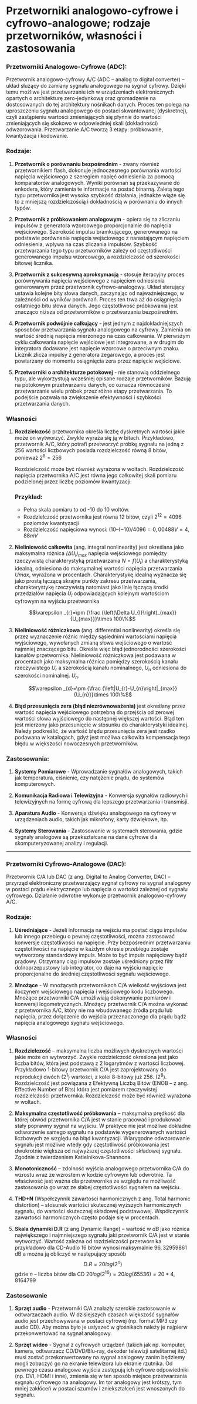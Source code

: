 # Przetworniki analogowo-cyfrowe i cyfrowo-analogowe; rodzaje przetworników, własności i zastosowania

### Przetworniki Analogowo-Cyfrowe (ADC):

Przetwornik analogowo-cyfrowy A/C (ADC – analog to digital converter) – układ służący do zamiany sygnału analogowego na sygnał cyfrowy. Dzięki temu możliwe jest przetwarzanie ich w urządzeniach elektronicznych opartych o architekturę zero-jedynkową oraz gromadzenie na dostosowanych do tej architektury nośnikach danych. Proces ten polega na uproszczeniu sygnału analogowego do postaci skwantowanej (dyskretnej), czyli zastąpieniu wartości zmieniających się płynnie do wartości zmieniających się skokowo w odpowiedniej skali (dokładności) odwzorowania. Przetwarzanie A/C tworzą 3 etapy: próbkowanie, kwantyzacja i kodowanie. 

### Rodzaje:

1. **Przetwornik o porównaniu bezpośrednim** - zwany również przetwornikiem flash, dokonuje jednoczesnego porównania wartości napięcia wejściowego z szeregiem napięć odniesienia za pomocą komparatorów analogowych. Wyniki porównań są przekazywane do enkodera, który zamienia te informacje na postać binarną. Zaletą tego typu przetwornika jest wysoka szybkość działania, jednakże wiąże się to z mniejszą rozdzielczością i dokładnością w porównaniu do innych typów.

2. **Przetwornik z próbkowaniem analogowym** - opiera się na zliczaniu impulsów z generatora wzorcowego proporcjonalnie do napięcia wejściowego. Szerokość impulsu bramkującego, generowanego na podstawie porównania napięcia wejściowego z narastającym napięciem odniesienia, wpływa na czas zliczania impulsów. Szybkość przetwarzania tego typu przetworników zależy od częstotliwości generowanego impulsu wzorcowego, a rozdzielczość od szerokości bitowej licznika.

3. **Przetwornik z sukcesywną aproksymacją** - stosuje iteracyjny proces porównywania napięcia wejściowego z napięciem odniesienia generowanym przez przetwornik cyfrowo-analogowy. Układ sterujący ustawia kolejne bity słowa danych, zaczynając od najważniejszego, w zależności od wyników porównań. Proces ten trwa aż do osiągnięcia ostatniego bitu słowa danych. Jego częstotliwość próbkowania jest znacząco niższa od przetworników o przetwarzaniu bezpośrednim.

4. **Przetwornik podwójnie całkujący** - jest jednym z najdokładniejszych sposobów przetwarzania sygnału analogowego na cyfrowy. Zamienia on wartość średnią napięcia mierzonego na czas całkowania. W pierwszym cyklu całkowania napięcie wejściowe jest integrowane, a w drugim do integratora dodawane jest napięcie wzorcowe o przeciwnym znaku. Licznik zlicza impulsy z generatora zegarowego, a proces jest powtarzany do momentu osiągnięcia zera przez napięcie wejściowe.

5. **Przetworniki o architekturze potokowej** - nie stanowią oddzielnego typu, ale wykorzystują wcześniej opisane rodzaje przetworników. Bazują na potokowym przetwarzaniu danych, co oznacza równoczesne przetwarzanie wielu próbek przez różne etapy przetwarzania. To podejście pozwala na zwiększenie efektywności i szybkości przetwarzania danych.

### Własności

1. **Rozdzielczość** przetwornika określa liczbę dyskretnych wartości jakie może on wytworzyć. Zwykle wyraża się ją w bitach. Przykładowo, przetwornik A/C, który potrafi przetworzyć próbkę sygnału na jedną z 256 wartości liczbowych posiada rozdzielczość równą 8 bitów, ponieważ $2^{8}=256$

    Rozdzielczość może być również wyrażona w woltach. Rozdzielczość napięcia przetwornika A/C jest równa jego całkowitej skali pomiaru podzielonej przez liczbę poziomów kwantyzacji:

    ### Przykład:
    - Pełna skala pomiaru to od -10 do 10 woltów.
    - Rozdzielczość przetwornika jest równa 12 bitów, czyli $2^{12}=4096$ poziomów kwantyzacji
    - Rozdzielczość napięciowa wynosi: $(10–(-10)/4096 = 0,00488V = 4,88 mV$

1. **Nieliniowość całkowita** (ang. integral nonlinearity) jest określana jako maksymalna różnica *$(\Delta U_I)_{max}$* napięcia wejściowego pomiędzy rzeczywistą charakterystyką przetwarzania $N = f(U_I)$ a charakterystyką idealną, odniesiona do maksymalnej wartości napięcia przetwarzania $Umax$, wyrażona w procentach. Charakterystykę idealną wyznacza się jako prostą łączącą skrajne punkty zakresu przetwarzania, charakterystykę rzeczywistą natomiast jako linię łączącą środki przedziałów napięcia $U_I$ odpowiadających kolejnym wartościom cyfrowym na wyjściu przetwornika
    
    $$\varepsilon _{r}=\pm {\frac {\left(\Delta U_{I}\right)_{max}}{U_{max}}}\times 100\%$$

2. **Nieliniowość różniczkowa** (ang. differential nonlinearity) określa się przez wyznaczenie różnic między sąsiednimi wartościami napięcia wyjściowego, wywołanych zmianą słowa wejściowego o wartość najmniej znaczącego bitu. Określa więc błąd jednorodności szerokości kanałów przetwornika. Nieliniowość różniczkowa jest podawana w procentach jako maksymalna różnica pomiędzy szerokością kanału rzeczywistego $U_{r}$ a szerokością kanału nominalnego, $U_{n}$ odniesiona do szerokości nominalnej. $U_{n}$. 

    $$\varepsilon _{d}=\pm {\frac {\left|U_{r}-U_{n}\right|_{max}}{U_{n}}}\times 100\%$$

3. **Błąd przesunięcia zera (błąd niezrównoważenia)** jest określany przez wartość napięcia wejściowego potrzebną do przejścia od zerowej wartości słowa wyjściowego do następnej większej wartości. Błąd ten jest mierzony jako przesunięcie w stosunku do charakterystyki idealnej. Należy podkreślić, że wartość błędu przesunięcia zera jest rzadko podawana w katalogach, gdyż jest możliwa całkowita kompensacja tego błędu w większości nowoczesnych przetworników.

### Zastosowania:

1. **Systemy Pomiarowe** - Wprowadzanie sygnałów analogowych, takich jak temperatura, ciśnienie, czy natężenie prądu, do systemów komputerowych.

2. **Komunikacja Radiowa i Telewizyjna** - Konwersja sygnałów radiowych i telewizyjnych na formę cyfrową dla lepszego przetwarzania i transmisji.

3. **Aparatura Audio** - Konwersja dźwięku analogowego na cyfrowy w urządzeniach audio, takich jak mikrofony, karty dźwiękowe, itp.

4. **Systemy Sterowania** - Zastosowanie w systemach sterowania, gdzie sygnały analogowe są przekształcane na dane cyfrowe dla skomputeryzowanej analizy i regulacji.

---

### Przetworniki Cyfrowo-Analogowe (DAC):

Przetwornik C/A lub DAC (z ang. Digital to Analog Converter, DAC) – przyrząd elektroniczny przetwarzający sygnał cyfrowy na sygnał analogowy w postaci prądu elektrycznego lub napięcia o wartości zależnej od sygnału cyfrowego. Działanie odwrotne wykonuje przetwornik analogowo-cyfrowy A/C.

### Rodzaje: 

1. **Uśredniające** - Jeżeli informacja na wejściu ma postać ciągu impulsów lub innego przebiegu o pewnej częstotliwości, można zastosować konwersje częstotliwości na napięcie. Przy bezpośrednim przetwarzaniu częstotliwości na napięcie w każdym okresie przebiegu zostaje wytworzony standardowy impuls. Może to być impuls napięciowy bądź prądowy. Otrzymany ciąg impulsów zostaje uśredniony przez filtr dolnoprzepustowy lub integrator, co daje na wyjściu napięcie proporcjonalne do średniej częstotliwości sygnału wejściowego.

2. **Mnożące** - W mnożących przetwornikach C/A wielkość wyjściowa jest iloczynem wejściowego napięcia i wejściowego kodu liczbowego. Mnożące przetworniki C/A umożliwiają dokonywanie pomiarów i konwersji logometrycznych. Mnożący przetwornik C/A można wykonać z przetwornika A/C, który nie ma wbudowanego źródła prądu lub napięcia, przez dołączenie do wejścia przeznaczonego dla prądu bądź napięcia analogowego sygnału wejściowego.

### Własności 

1. **Rozdzielczość** – maksymalna liczba możliwych dyskretnych wartości jakie może on wytworzyć. Zwykle rozdzielczość określona jest jako liczba bitów, która jest podstawą z 2 logarytmów z wartości liczbowej. Przykładowo 1-bitowy przetwornik C/A jest zaprojektowany do reprodukcji dwóch $(2^{1})$ wartości, z kolei 8-bitowy już 256.
$(2^{8}).$ Rozdzielczość jest powiązana z Efektywną Liczbą Bitów (ENOB – z ang. Effective Number of Bits) która jest pomiarem rzeczywistej rozdzielczości przetwornika. Rozdzielczość może być również wyrażona w woltach.

2. **Maksymalna częstotliwość próbkowania** – maksymalna prędkość dla której obwód przetwornika C/A jest w stanie pracować i produkować stały poprawny sygnał na wyjściu. W praktyce nie jest możliwe dokładne odtworzenie samego sygnału na podstawie wygenerowanych wartości liczbowych ze względu na błąd kwantyzacji. Wiarygodne odwzorowanie sygnału jest możliwe wtedy gdy częstotliwość próbkowania jest dwukrotnie większa od najwyższej częstotliwości składowej sygnału. Zgodnie z twierdzeniem Katielnikova-Shannona.
3. **Monotoniczność** – zdolność wyjścia analogowego przetwornika C/A do wzrostu wraz ze wzrostem w kodzie cyfrowym lub odwrotnie. Ta właściwość jest ważna dla przetwornika ze względu na możliwość zastosowania go wraz ze słabej częstotliwości sygnałem na wejściu.
4. **THD+N** (Współczynnik zawartości harmonicznych z ang. Total harmonic distortion) – stosunek wartości skutecznej wyższych harmonicznych sygnału, do wartości skutecznej składowej podstawowej. Współczynnik zawartości harmonicznych często podaje się w procentach.
5. **Skala dynamiki D.R** (z ang.Dynamic Range) – wartość w $dB$ jako różnica największego i najmniejszego sygnału jaki przetwornik C/A jest w stanie wytworzyć. Wartość zależna od rozdzielczości przetwornika przykładowo dla CD-Audio 16 bitów wynosi maksymalnie $96,32959861$ ${\text{dB}}$ a można ją obliczyć w następujący sposób 
    $$D.R=20log(2^n)$$ 
    gdzie $n$ – liczba bitów dla CD $20log(2^{16})=20log(65536)=20*4,8164799$

### Zastosowanie 

1. **Sprzęt audio** - Przetworniki C/A znalazły szerokie zastosowanie w odtwarzaczach audio. W dzisiejszych czasach większość sygnałów audio jest przechowywana w postaci cyfrowej (np. format MP3 czy audio CD). Aby można było je usłyszeć w głośnikach należy je najpierw przekonwertować na sygnał analogowy.

2. **Sprzęt wideo** - Sygnał z cyfrowych urządzeń (takich jak np. komputer, kamera, odtwarzacz CD/DVD/Blu-ray, dekoder telewizji satelitarnej itd.) musi zostać przekonwertowany na sygnał analogowy zanim będziemy mogli zobaczyć go na ekranie telewizora lub ekranie rzutnika. Od pewnego czasu analogowe wyjścia zastępują ich cyfrowe odpowiedniki (np. DVI, HDMI i inne), zmienia się w ten sposób miejsce przetwarzania sygnału cyfrowego na analogowy. Im tor analogowy jest krótszy, tym mniej zakłóceń w postaci szumów i zniekształceń jest wnoszonych do sygnału.
